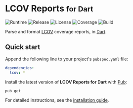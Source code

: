 # LCOV Reports <small>for Dart</small>
![Runtime](https://img.shields.io/badge/dart-%3E%3D2.5-brightgreen.svg) ![Release](https://img.shields.io/pub/v/lcov.svg) ![License](https://img.shields.io/badge/license-MIT-blue.svg) ![Coverage](https://coveralls.io/repos/github/cedx/lcov.dart/badge.svg) ![Build](https://travis-ci.com/cedx/lcov.dart.svg)

Parse and format [LCOV](http://ltp.sourceforge.net/coverage/lcov.php) coverage reports, in [Dart](https://dart.dev).

## Quick start
Append the following line to your project's `pubspec.yaml` file:

```yaml
dependencies:
  lcov: *
```

Install the latest version of **LCOV Reports for Dart** with [Pub](https://dart.dev/tools/pub/cmd):

```shell
pub get
```

For detailed instructions, see the [installation guide](installation.md).
